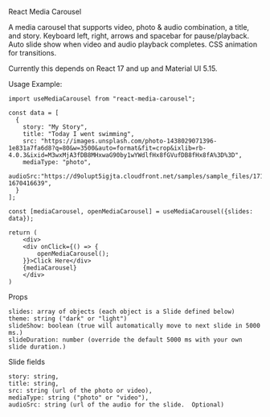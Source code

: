 React Media Carousel

A media carousel that supports video, photo & audio combination, a title, and story.  Keyboard left, right, arrows and spacebar for pause/playback.  Auto slide show when video and audio playback completes.  CSS animation for transitions.

Currently this depends on React 17 and up and Material UI 5.15.

Usage Example:

    import useMediaCarousel from "react-media-carousel";

    const data = [
      {
        story: "My Story",
        title: "Today I went swimming",
        src: "https://images.unsplash.com/photo-1438029071396-1e831a7fa6d8?q=80&w=3500&auto=format&fit=crop&ixlib=rb-4.0.3&ixid=M3wxMjA3fDB8MHxwaG90by1wYWdlfHx8fGVufDB8fHx8fA%3D%3D",
        mediaType: "photo",
        audioSrc:"https://d9olupt5igjta.cloudfront.net/samples/sample_files/171110/2fae439df204976114e6126cca1b7545dbfa9467/mp3/_impact_water.mp3?1670416639",
      }
    ];

    const [mediaCarousel, openMediaCarousel] = useMediaCarousel({slides: data});

    return (
        <div>
        <div onClick={() => {
            openMediaCarousel();
        }}>Click Here</div>
        {mediaCarousel}
        </div>
    )

Props

    slides: array of objects (each object is a Slide defined below)
    theme: string ("dark" or "light")
    slideShow: boolean (true will automatically move to next slide in 5000 ms.)
    slideDuration: number (override the default 5000 ms with your own slide duration.)

Slide fields

    story: string,
    title: string,
    src: string (url of the photo or video),
    mediaType: string ("photo" or "video"),
    audioSrc: string (url of the audio for the slide.  Optional)